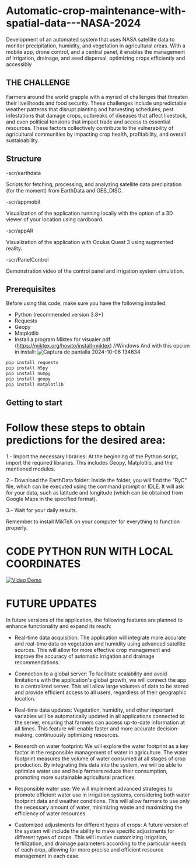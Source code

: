 # Automatic-crop-maintenance-with-spatial-data---NASA-2024
Development of an automated system that uses NASA satellite data to monitor precipitation, humidity, and vegetation in agricultural areas. With a mobile app, drone control, and a central panel, it enables the management of irrigation, drainage, and seed dispersal, optimizing crops efficiently and accessibly

## THE CHALLENGE
Farmers around the world grapple with a myriad of challenges that threaten their livelihoods and food security. These challenges include unpredictable weather patterns that disrupt planting and harvesting schedules, pest infestations that damage crops, outbreaks of diseases that affect livestock, and even political tensions that impact trade and access to essential resources. These factors collectively contribute to the vulnerability of agricultural communities by impacting crop health, profitability, and overall sustainability.

## Structure
-scr/earthdata
  
  Scripts for fetching, processing, and analyzing satellite data precipitation (for the moment) from EarthData and GES_DISC.

-scr/appmobil
  
  Visualization of the application running locally with the option of a 3D viewer of your location using cardboard.

-scr/appAR

  Visualization of the application with Oculus Quest 3 using augmented reality.

-scr/PanelControl

  Demonstration video of the control panel and irrigation system simulation.

## Prerequisites

Before using this code, make sure you have the following installed:

- Python (recommended version 3.8+)
- Requests
- Geopy
- Matplotlib
- Install a program Miktex for visualer pdf (https://miktex.org/howto/install-miktex)    //Windows
  And with this opcion in install:
  ![Captura de pantalla 2024-10-06 134634](https://github.com/user-attachments/assets/ce3a6ee7-f41a-4134-bdf4-0dd580effbe9)
  
```bash
pip install requests
pip install h5py
pip install numpy
pip install geopy
pip install matplotlib

```

## Getting to start

# Follow these steps to obtain predictions for the desired area:

1.- Import the necessary libraries: At the beginning of the Python script, import the required libraries. This includes Geopy, Matplotlib, and the mentioned modules.

2.- Download the EarthData folder: Inside the folder, you will find the "RyC" file, which can be executed using the command prompt or IDLE. It will ask for your data, such as latitude and longitude (which can be obtained from Google Maps in the specified format).

3.- Wait for your daily results.

Remember to install MikTeX on your computer for everything to function properly.

# CODE PYTHON RUN WITH LOCAL COORDINATES

[![Video Demo](https://img.youtube.com/vi/kgRFjQyUP84/0.jpg)](https://www.youtube.com/watch?v=kgRFjQyUP84)

# FUTURE UPDATES
In future versions of the application, the following features are planned to enhance functionality and expand its reach:

- Real-time data acquisition: The application will integrate more accurate and real-time data on vegetation and humidity using advanced satellite sources. This will allow for more effective crop management and improve the accuracy of automatic irrigation and drainage recommendations.

- Connection to a global server: To facilitate scalability and avoid limitations with the application's global growth, we will connect the app to a centralized server. This will allow large volumes of data to be stored and provide efficient access to all users, regardless of their geographic location.

- Real-time data updates: Vegetation, humidity, and other important variables will be automatically updated in all applications connected to the server, ensuring that farmers can access up-to-date information at all times. This feature will enable faster and more accurate decision-making, continuously optimizing resources.

- Research on water footprint: We will explore the water footprint as a key factor in the responsible management of water in agriculture. The water footprint measures the volume of water consumed at all stages of crop production. By integrating this data into the system, we will be able to optimize water use and help farmers reduce their consumption, promoting more sustainable agricultural practices.

- Responsible water use: We will implement advanced strategies to promote efficient water use in irrigation systems, considering both water footprint data and weather conditions. This will allow farmers to use only the necessary amount of water, minimizing waste and maximizing the efficiency of water resources.

- Customized adjustments for different types of crops: A future version of the system will include the ability to make specific adjustments for different types of crops. This will involve customizing irrigation, fertilization, and drainage parameters according to the particular needs of each crop, allowing for more precise and efficient resource management in each case.



